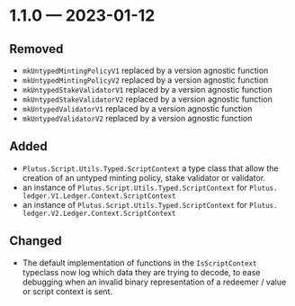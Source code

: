 
<a id='changelog-1.1.0'></a>
# 1.1.0 — 2023-01-12

## Removed

- `mkUntypedMintingPolicyV1` replaced by a version agnostic function
- `mkUntypedMintingPolicyV2` replaced by a version agnostic function
- `mkUntypedStakeValidatorV1` replaced by a version agnostic function
- `mkUntypedStakeValidatorV2` replaced by a version agnostic function
- `mkUntypedValidatorV1` replaced by a version agnostic function
- `mkUntypedValidatorV2` replaced by a version agnostic function

## Added

- `Plutus.Script.Utils.Typed.ScriptContext` a type class that allow the creation
  of an untyped minting policy, stake validator or validator.
- an instance of `Plutus.Script.Utils.Typed.ScriptContext` for `Plutus. ledger.V1.Ledger.Context.ScriptContext`
- an instance of `Plutus.Script.Utils.Typed.ScriptContext` for `Plutus. ledger.V2.Ledger.Context.ScriptContext`

## Changed

- The default implementation of functions in the `IsScriptContext` typeclass now
  log which data they are trying to decode, to ease debugging when an invalid
  binary representation of a redeemer / value or script context is sent.

